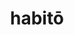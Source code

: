 ---
title: habitō
meaning: to live
ch: one
pos: verb
inf: habitāre
secondppstem: habit
infend: āre
conjugation: first
derivative: uninhabitable
diaudio: no
mt: yes
mt1thru4: yes
---
